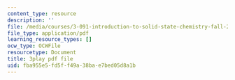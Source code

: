 ```yaml
---
content_type: resource
description: ''
file: /media/courses/3-091-introduction-to-solid-state-chemistry-fall-2018/fba955e5fd5ff49a38bae7bed05d8a1b_4gSOn3_rBWs.pdf
file_type: application/pdf
learning_resource_types: []
ocw_type: OCWFile
resourcetype: Document
title: 3play pdf file
uid: fba955e5-fd5f-f49a-38ba-e7bed05d8a1b
---
```

